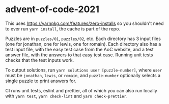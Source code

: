 # advent-of-code-2021

This uses https://yarnpkg.com/features/zero-installs so you shouldn't need to ever run `yarn install`, the cache is part of the repo.

Puzzles are in `puzzles/01`, `puzzles/02`, etc. Each directory has 3 input files (one for jonathan, one for lewis, one for romain). Each directory also has a test input file, with the easy test case from the AoC website, and a test answer file, with the answers to that easy test case. Running unit tests checks that the test inputs work.

To output solutions, run `yarn solutions user [puzzle-number]`, where `user` must be `jonathan`, `lewis`, or `romain`, and `puzzle-number` optionally selects a single puzzle to print answers for.

CI runs unit tests, eslint and prettier, all of which you can also run locally with `yarn test`, `yarn check-lint` and `yarn check-prettier`.
